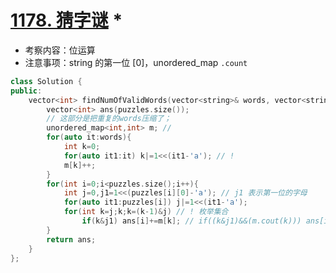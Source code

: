 # [1178. 猜字谜](https://leetcode-cn.com/problems/number-of-valid-words-for-each-puzzle/) *

+ 考察内容：位运算
+ 注意事项：string 的第一位 [0]，unordered_map `.count`

```cpp
class Solution {
public:
    vector<int> findNumOfValidWords(vector<string>& words, vector<string>& puzzles) {
        vector<int> ans(puzzles.size());
        // 这部分是把重复的words压缩了；
        unordered_map<int,int> m; //
        for(auto it:words){
            int k=0;
            for(auto it1:it) k|=1<<(it1-'a'); // !
            m[k]++;
        }
        for(int i=0;i<puzzles.size();i++){
            int j=0,j1=1<<(puzzles[i][0]-'a'); // j1 表示第一位的字母
            for(auto it1:puzzles[i]) j|=1<<(it1-'a');
            for(int k=j;k;k=(k-1)&j) // ! 枚举集合
                if(k&j1) ans[i]+=m[k]; // if((k&j1)&&(m.cout(k))) ans[i]+=m[k];
        }
        return ans;
    }
};
```
